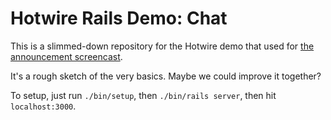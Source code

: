 # Hotwire Rails Demo: Chat

This is a slimmed-down repository for the Hotwire demo that used for [the announcement screencast](https://www.youtube.com/watch?v=eKY-QES1XQQ).

It's a rough sketch of the very basics. Maybe we could improve it together?

To setup, just run `./bin/setup`, then `./bin/rails server`, then hit `localhost:3000`.
